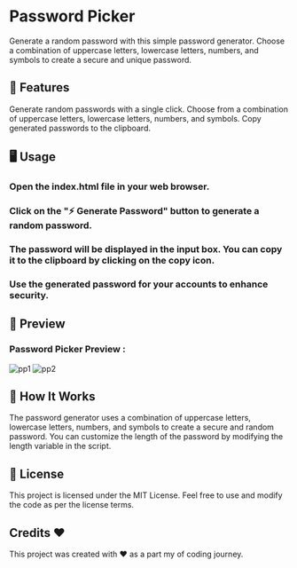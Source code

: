 # Password Picker
Generate a random password with this simple password generator. Choose a combination of uppercase letters, lowercase letters, numbers, and symbols to create a secure and unique password.

## 🚀 Features
Generate random passwords with a single click.
Choose from a combination of uppercase letters, lowercase letters, numbers, and symbols.
Copy generated passwords to the clipboard.

## 🖥️ Usage
### Open the index.html file in your web browser.

### Click on the "⚡ Generate Password" button to generate a random password.

### The password will be displayed in the input box. You can copy it to the clipboard by clicking on the copy icon.

### Use the generated password for your accounts to enhance security.

## 📸 Preview

### Password Picker Preview :
![pp1](https://github.com/piyush4878/25days-javaScript-challenge/assets/80036366/7b1e1b05-0679-4377-8537-762ca9c9d804)
![pp2](https://github.com/piyush4878/25days-javaScript-challenge/assets/80036366/3b8e318d-f7fb-4bc5-81d3-6d2717dd27e6)


## 🔧 How It Works
The password generator uses a combination of uppercase letters, lowercase letters, numbers, and symbols to create a secure and random password. You can customize the length of the password by modifying the length variable in the script.

## 📜 License
This project is licensed under the MIT License. Feel free to use and modify the code as per the license terms.

## Credits ❤️

This project was created with ❤️ as a part my of coding journey.







